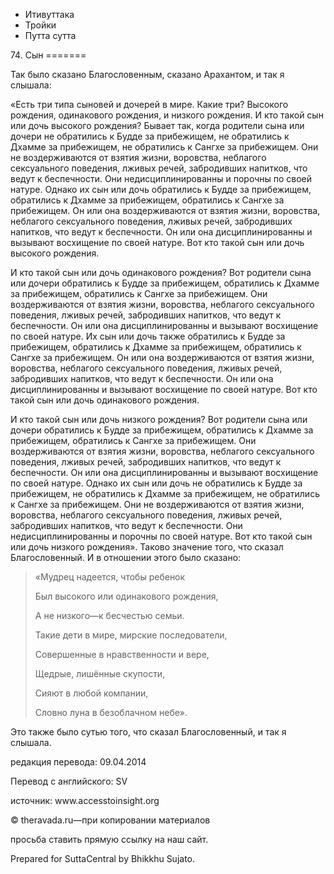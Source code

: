 









* Итивуттака
* Тройки
* Путта сутта


74\. Сын
\=\=\=\=\=\=\=



Так было сказано Благословенным, сказано Арахантом, и так я слышала:


«Есть три типа сыновей и дочерей в мире\. Какие три? Высокого рождения, одинакового рождения, и низкого рождения\. И кто такой сын или дочь высокого рождения? Бывает так, когда родители сына или дочери не обратились к Будде за прибежищем, не обратились к Дхамме за прибежищем, не обратились к Сангхе за прибежищем\. Они не воздерживаются от взятия жизни, воровства, неблагого сексуального поведения, лживых речей, забродивших напитков, что ведут к беспечности\. Они недисциплинированны и порочны по своей натуре\. Однако их сын или дочь обратились к Будде за прибежищем, обратились к Дхамме за прибежищем, обратились к Сангхе за прибежищем\. Он или она воздерживаются от взятия жизни, воровства, неблагого сексуального поведения, лживых речей, забродивших напитков, что ведут к беспечности\. Он или она дисциплинированны и вызывают восхищение по своей натуре\. Вот кто такой сын или дочь высокого рождения\.


И кто такой сын или дочь одинакового рождения? Вот родители сына или дочери обратились к Будде за прибежищем, обратились к Дхамме за прибежищем, обратились к Сангхе за прибежищем\. Они воздерживаются от взятия жизни, воровства, неблагого сексуального поведения, лживых речей, забродивших напитков, что ведут к беспечности\. Он или она дисциплинированны и вызывают восхищение по своей натуре\. Их сын или дочь также обратились к Будде за прибежищем, обратились к Дхамме за прибежищем, обратились к Сангхе за прибежищем\. Он или она воздерживаются от взятия жизни, воровства, неблагого сексуального поведения, лживых речей, забродивших напитков, что ведут к беспечности\. Он или она дисциплинированны и вызывают восхищение по своей натуре\. Вот кто такой сын или дочь одинакового рождения\.


И кто такой сын или дочь низкого рождения? Вот родители сына или дочери обратились к Будде за прибежищем, обратились к Дхамме за прибежищем, обратились к Сангхе за прибежищем\. Они воздерживаются от взятия жизни, воровства, неблагого сексуального поведения, лживых речей, забродивших напитков, что ведут к беспечности\. Он или она дисциплинированны и вызывают восхищение по своей натуре\. Однако их сын или дочь не обратились к Будде за прибежищем, не обратились к Дхамме за прибежищем, не обратились к Сангхе за прибежищем\. Они не воздерживаются от взятия жизни, воровства, неблагого сексуального поведения, лживых речей, забродивших напитков, что ведут к беспечности\. Они недисциплинированны и порочны по своей натуре\. Вот кто такой сын или дочь низкого рождения»\. Таково значение того, что сказал Благословенный\. И в отношении этого было сказано:



> «Мудрец надеется, чтобы ребенок  
> 
> Был высокого или одинакового рождения,  
> 
> А не низкого—к бесчестью семьи\.  
> 
> Такие дети в мире, мирские последователи,  
> 
> Совершенные в нравственности и вере,  
> 
> Щедрые, лишённые скупости,  
> 
> Сияют в любой компании,  
> 
> Словно луна в безоблачном небе»\.


Это также было сутью того, что сказал Благословенный, и так я слышала\.



редакция перевода: 09\.04\.2014


Перевод с английского: SV


источник: www\.accesstoinsight\.org


© theravada\.ru—при копировании материалов


просьба ставить прямую ссылку на наш сайт\.


Prepared for SuttaCentral by Bhikkhu Sujato\.






